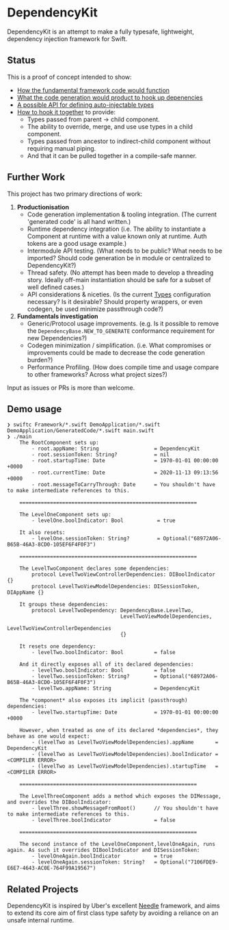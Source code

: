 # DependencyKit

DependencyKit is an attempt to make a fully typesafe, lightweight, dependency injection framework for Swift.

## Status
This is a proof of concept intended to show:
* [How the fundamental framework code would function](https://github.com/adam-zethraeus/DependencyKit/blob/mainline/Framework/DependencyKit.swift)
* [What the code generation would product to hook up depenencies](https://github.com/adam-zethraeus/DependencyKit/blob/mainline/DemoApplication/GeneratedCode/CodeGeneration.swift)
* [A possible API for defining auto-injectable types](https://github.com/adam-zethraeus/DependencyKit/blob/mainline/DemoApplication/Types.swift)
* [How to hook it together](https://github.com/adam-zethraeus/DependencyKit/tree/mainline/DemoApplication) to provide:
    * Types passed from parent -> child component.
    * The ability to override, merge, and use use types in a child component.
    * Types passed from ancestor to indirect-child component without requiring manual piping.
    * And that it can be pulled together in a compile-safe manner.


## Further Work
This project has two primary directions of work:
1. **Productionisation**
    * Code generation implementation & tooling integration. (The current 'generated code' is all hand written.)
    * Runtime dependency integration (i.e. The ability to instantiate a Component at runtime with a value known only at runtime. Auth tokens are a good usage example.)
    * Intermodule API testing. (What needs to be public? What needs to be imported? Should code generation be in module or centralized to DependencyKit?)
    * Thread safety. (No attempt has been made to develop a threading story. Ideally off-main instantiation should be safe for a subset of well defined cases.)
    * API considerations & niceties. (Is the current [Types](https://github.com/adam-zethraeus/DependencyKit/blob/mainline/DemoApplication/Types.swift) configuration necessary? Is it desirable? Should property wrappers, or even codegen, be used minimize passthrough code?)
2. **Fundamentals investigation**
    * Generic/Protocol usage improvements. (e.g. Is it possible to remove the `DependencyBase.NEW_TO_GENERATE` conformance requirement for new Dependencies?)
    * Codegen minimization / simplification. (i.e. What compromises or improvements could be made to decrease the code generation burden?)
    * Performance Profiling. (How does compile time and usage compare to other frameworks? Across what project sizes?)
    
Input as issues or PRs is more than welcome.

## Demo usage
```
❯ swiftc Framework/*.swift DemoApplication/*.swift DemoApplication/GeneratedCode/*.swift main.swift
❯ ./main
    The RootComponent sets up:
        - root.appName: String                  = DependencyKit
        - root.sessionToken: String?            = nil
        - root.startupTime: Date                = 1970-01-01 00:00:00 +0000
        - root.currentTime: Date                = 2020-11-13 09:13:56 +0000
        - root.messageToCarryThrough: Date      = You shouldn't have to make intermediate references to this.

    ==========================================================

    The LevelOneComponent sets up:
        - levelOne.boolIndicator: Bool           = true

    It also resets:
        - levelOne.sessionToken: String?         = Optional("68972A06-B65B-46A3-8CD0-105EF6F4F0F3")

    ==========================================================

    The LevelTwoComponent declares some dependencies:
        protocol LevelTwoViewControllerDependencies: DIBoolIndicator {}
        protocol LevelTwoViewModelDependencies: DISessionToken, DIAppName {}

    It groups these dependencies:
        protocol LevelTwoDependency: DependencyBase.LevelTwo,
                                     LevelTwoViewModelDependencies,
                                     LevelTwoViewControllerDependencies
                                     {}

    It resets one dependency:
        - levelTwo.boolIndicator: Bool          = false

    And it directly exposes all of its declared dependencies:
        - levelTwo.boolIndicator: Bool          = false
        - levelTwo.sessionToken: String?        = Optional("68972A06-B65B-46A3-8CD0-105EF6F4F0F3")
        - levelTwo.appName: String              = DependencyKit

    The *component* also exposes its implicit (passthrough) dependencies:
        - levelTwo.startupTime: Date            = 1970-01-01 00:00:00 +0000

    However, when treated as one of its declared *dependencies*, they behave as one would expect:
        - (levelTwo as LevelTwoViewModelDependencies).appName       = DependencyKit
        - (levelTwo as LevelTwoViewModelDependencies).boolIndicator = <COMPILER ERROR>
        - (levelTwo as LevelTwoViewModelDependencies).startupTime   = <COMPILER ERROR>

    ==========================================================

    The LevelThreeComponent adds a method which exposes the DIMessage, and overrides the DIBoolIndicator:
        - levelThree.showMessageFromRoot()      // You shouldn't have to make intermediate references to this.
        - levelThree.boolIndicator              = false

    ==========================================================

    The second instance of the LevelOneComponent,levelOneAgain, runs again. As such it overrides DIBoolIndicator and DISessionToken:
        - levelOneAgain.boolIndicator           = true
        - levelOneAgain.sessionToken: String?   = Optional("7106FDE9-E6E7-4643-AC0E-764F99A19567")
```

## Related Projects

DependencyKit is inspired by Uber's excellent [Needle](https://github.com/uber/needle) framework, and aims to extend its core aim of first class type safety by avoiding a reliance on an unsafe internal runtime.

